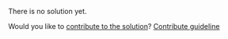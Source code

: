 
There is no solution yet.

Would you like to [contribute to the solution](https://github.com/BFEdev/BFE.dev-solutions/blob/main/question/what-is-that-your-team-upset-you-the-most_en.md)? [Contribute guideline](https://github.com/BFEdev/BFE.dev-solutions#how-to-contribute)
